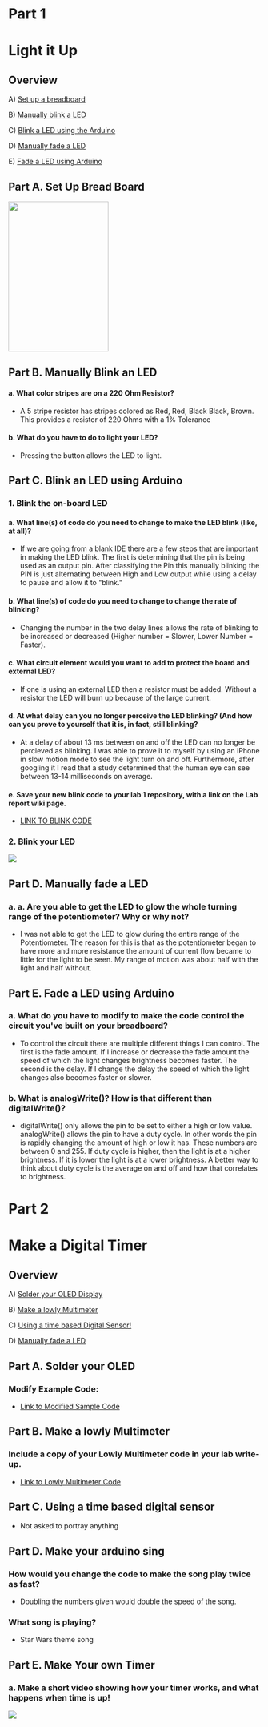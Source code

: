 # Part 1
# Light it Up
## Overview

A) [Set up a breadboard](https://github.com/SamyAbisaleh/Interactive-Lab-Hub/blob/master/Lab%201/Alt%20Lab%201%20Arduino%20Deep%20Dive.md#part-a-set-up-bread-board)

B) [Manually blink a LED](https://github.com/SamyAbisaleh/Interactive-Lab-Hub/blob/master/Lab%201Alt%20Lab%201%20Arduino%20Deep%20Dive.md#part-b-manually-blink-an-led)

C) [Blink a LED using the Arduino](https://github.com/SamyAbisaleh/Interactive-Lab-Hub/blob/master/Lab%201/Alt%20Lab%201%20Arduino%20Deep%20Dive.md#part-c-blink-an-led-using-arduino)

D) [Manually fade a LED](https://github.com/SamyAbisaleh/Interactive-Lab-Hub/blob/master/Lab%201/Alt%20Lab%201%20Arduino%20Deep%20Dive.md#part-d-manually-fade-a-led)

E) [Fade a LED using Arduino](https://github.com/SamyAbisaleh/Interactive-Lab-Hub/blob/master/Lab%201/Alt%20Lab%201%20Arduino%20Deep%20Dive.md#part-e-fade-a-led-using-arduino)


## Part A. Set Up Bread Board
<img src="https://github.com/SamyAbisaleh/Interactive-Lab-Hub/blob/master/Lab%201/Breadboard.jpg" width="200" height="300">


## Part B. Manually Blink an LED
#### a. What color stripes are on a 220 Ohm Resistor?
* A 5 stripe resistor has stripes colored as Red, Red, Black Black, Brown. This provides a resistor of 220 Ohms with a 1% Tolerance

#### b. What do you have to do to light your LED?
* Pressing the button allows the LED to light. 


## Part C. Blink an LED using Arduino

### 1. Blink the on-board LED
#### a. What line(s) of code do you need to change to make the LED blink (like, at all)?
* If we are going from a blank IDE there are a few steps that are important in making the LED blink. The first is determining that the pin is being used as an output pin. After classifying the Pin this manually blinking the PIN is just alternating between High and Low output while using a delay to pause and allow it to "blink."

#### b. What line(s) of code do you need to change to change the rate of blinking?
* Changing the number in the two delay lines allows the rate of blinking to be increased or decreased (Higher number = Slower, Lower Number = Faster).

#### c. What circuit element would you want to add to protect the board and external LED?
* If one is using an external LED then a resistor must be added. Without a resistor the LED will burn up because of the large current. 

#### d. At what delay can you no longer perceive the LED blinking? (And how can you prove to yourself that it is, in fact, still blinking?
* At a delay of about 13 ms between on and off the LED can no longer be percieved as blinking. I was able to prove it to myself by using an iPhone in slow motion mode to see the light turn on and off. Furthermore, after googling it I read that a study determined that the human eye can see between 13-14 milliseconds on average.

#### e. Save your new blink code to your lab 1 repository, with a link on the Lab report wiki page.
* [LINK TO BLINK CODE](https://github.com/SamyAbisaleh/Interactive-Lab-Hub/blob/master/Lab%201/Blink.ino)


### 2. Blink your LED
<img src="https://github.com/SamyAbisaleh/Interactive-Lab-Hub/blob/master/Lab%201/blink.gif">


## Part D. Manually fade a LED
### a. a. Are you able to get the LED to glow the whole turning range of the potentiometer? Why or why not?
* I was not able to get the LED to glow during the entire range of the Potentiometer. The reason for this is that as the potentiometer began to have more and more resistance the amount of current flow became to little for the light to be seen. My range of motion was about half with the light and half without.


## Part E. Fade a LED using Arduino 
### a. What do you have to modify to make the code control the circuit you've built on your breadboard?
* To control the circuit there are multiple different things I can control. The first is the fade amount. If I increase or decrease the fade amount the speed of which the light changes brightness becomes faster. The second is the delay. If I change the delay the speed of which the light changes also becomes faster or slower. 

### b. What is analogWrite()? How is that different than digitalWrite()?
* digitalWrite() only allows the pin to be set to either a high or low value. analogWrite() allows the pin to have a duty cycle. In other words the pin is rapidly changing the amount of high or low it has. These numbers are between 0 and 255. If duty cycle is higher, then the light is at a higher brightness. If it is lower the light is at a lower brightness. A better way to think about duty cycle is the average on and off and how that correlates to brightness. 


# Part 2
# Make a Digital Timer
## Overview

A) [Solder your OLED Display](https://github.com/SamyAbisaleh/Interactive-Lab-Hub/blob/master/Lab%201/Alt%20Lab%201%20Arduino%20Deep%20Dive.md#part-a-solder-your-oled)

B) [Make a lowly Multimeter](https://github.com/SamyAbisaleh/Interactive-Lab-Hub/blob/master/Lab%201/Alt%20Lab%201%20Arduino%20Deep%20Dive.md#part-b-make-a-lowly-multimeter)

C) [Using a time based Digital Sensor!](https://github.com/SamyAbisaleh/Interactive-Lab-Hub/blob/master/Lab%201/Alt%20Lab%201%20Arduino%20Deep%20Dive.md#part-c-usin-a-time-based-digital-sensor)

D) [Manually fade a LED](https://github.com/SamyAbisaleh/Interactive-Lab-Hub/blob/master/Lab%201/Alt%20Lab%201%20Arduino%20Deep%20Dive.md#part-d-make-your-arduino-sing)

## Part A. Solder your OLED
### Modify Example Code:

* [Link to Modified Sample Code](https://github.com/SamyAbisaleh/Interactive-Lab-Hub/blob/master/Lab%201/Display_A0.ino)

## Part B. Make a lowly Multimeter
### Include a copy of your Lowly Multimeter code in your lab write-up.
* [Link to Lowly Multimeter Code](https://github.com/SamyAbisaleh/Interactive-Lab-Hub/blob/master/Lab%201/Lowly_Multimeter.ino)

## Part C. Using a time based digital sensor
* Not asked to portray anything

## Part D. Make your arduino sing

### How would you change the code to make the song play twice as fast?
* Doubling the numbers given would double the speed of the song. 

### What song is playing?
* Star Wars theme song

## Part E. Make Your own Timer
### a. Make a short video showing how your timer works, and what happens when time is up!
<img src="https://github.com/SamyAbisaleh/Interactive-Lab-Hub/blob/master/Lab%201/Final%20Gif.gif">


